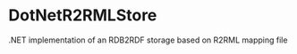 DotNetR2RMLStore
================

.NET implementation of an RDB2RDF storage based on R2RML mapping file
